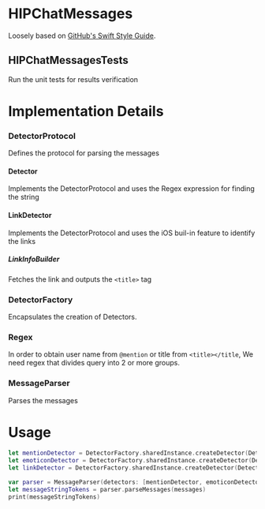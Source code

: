 # HIPChatMessages
Loosely based on [GitHub's Swift Style Guide](https://github.com/github/swift-style-guide).
## HIPChatMessagesTests

Run the unit tests for results verification


# Implementation Details

### DetectorProtocol
Defines the protocol for parsing the messages 
#### Detector
Implements the DetectorProtocol and uses the Regex expression for finding the string
#### LinkDetector
Implements the DetectorProtocol and uses the iOS buil-in feature to identify the links
##### LinkInfoBuilder
Fetches the link and outputs the `<title>` tag
### DetectorFactory
Encapsulates the creation of Detectors.
### Regex
In order to obtain user name from `@mention` or title from `<title></title`, We need regex that divides query into 2 or more groups.  

### MessageParser
Parses the messages


# Usage

```swift
let mentionDetector = DetectorFactory.sharedInstance.createDetector(DetectorType.Mentions)
let emoticonDetector = DetectorFactory.sharedInstance.createDetector(DetectorType.Emoticons)
let linkDetector = DetectorFactory.sharedInstance.createDetector(DetectorType.Links)

var parser = MessageParser(detectors: [mentionDetector, emoticonDetector, linkDetector])
let messageStringTokens = parser.parseMessages(messages)
print(messageStringTokens)
```
